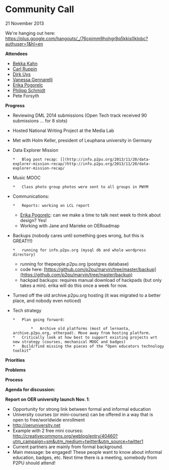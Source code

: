 # Community Call

21 November 2013

We're hanging out here: [](https://plus.google.com/hangouts/_/76cpimm9hohgr8q5kkis0klobc?authuser=1&hl=en)https://plus.google.com/hangouts/_/76cpimm9hohgr8q5kkis0klobc?authuser=1&hl=en

**Attendees**

*   [Bekka Kahn](https://p2pu.hackpad.com/ep/profile/BT4g65BvPRV)
*   [Carl Ruppin](https://p2pu.hackpad.com/ep/profile/mNzH4UoHZhs) 
*   [Dirk Uys](https://p2pu.hackpad.com/ep/profile/ppBMkttdzda)
*   [Vanessa Gennarelli](https://p2pu.hackpad.com/ep/profile/ufOl3tEe6YY)
*   [Erika Pogorelc](https://p2pu.hackpad.com/ep/profile/oTNkHa0lFrI)
*   [Philipp Schmidt](https://p2pu.hackpad.com/ep/profile/Dc7zU8svumi)
*   Pete Forsyth

**Progress**

*   Reviewing DML 2014 submissions (Open Tech track received 90 submissions ... for 8 slots)
*   Hosted National Writing Project at the Media Lab
*   Met with Holm Keller, president of Leuphana university in Germany
*   Data Explorer Mission 

        *   Blog post recap: [](http://info.p2pu.org/2013/11/20/data-explorer-mission-recap/)http://info.p2pu.org/2013/11/20/data-explorer-mission-recap/

*   Music MOOC

        *   Class photo group photos were sent to all groups in PWYM

*   Communications: 

        *   Reports: working on LCL report 
    *   [Erika Pogorelc](/ep/profile/oTNkHa0lFrI): can we make a time to talk next week to think about design? Yes!
    *   Working with Jane and Marieke on OERoadmap

*   Backups (nobody cares until something goes wrong, but this is GREAT!!!)

        *   running for info.p2pu.org (mysql db and whole wordpress directory)
    *   running for thepeople.p2pu.org (postgres database)
    *   code here: [](https://github.com/p2pu/marvin/tree/master/backup)[https://github.com/p2pu/marvin/tree/master/backup](https://github.com/p2pu/marvin/tree/master/backup)
    *   hackpad backups: requires manual download of hackpads (but only takes a min). erika will do this once a week for now. 

*   Turned off the old archive.p2pu.org hosting (it was migrated to a better place, and nobody even noticed)
*   Tech strategy

        *   Plan going forward:

                *   Archive old platforms (most of lernanta, archive.p2pu.org, etherpad). Move away from hosting platform. 
        *   Critically look at how best to support existing projects wrt new strategy (courses, mechanical MOOC and badges)
        *   Build/find missing the pieces of the “Open educators technology toolkit”

**Priorities**

**Problems**

**Process**

**Agenda for discussion:**

**Report on OER university launch Nov. 1**:

*   Opportunity for strong link between formal and informal education
*   University courses (or mini-courses) can be offered in a way that is open to free/worldwide enrollment
*   [](http://oeruniversity.net)http://oeruniversity.net
*   Example with 2 free mini courses: [](http://creativecommons.org/weblog/entry/40460?utm_campaign=sm&utm_medium=twitter&utm_source=twitter1)http://creativecommons.org/weblog/entry/40460?utm_campaign=sm&utm_medium=twitter&utm_source=twitter1
*   Current partners are mainly from formal background. 
*   Main message: be engaged! These people want to know about informal education, badges, etc. Next time there is a meeting, somebody from P2PU should attend!